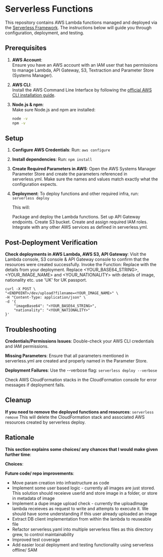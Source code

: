 # Serverless Functions

This repository contains AWS Lambda functions managed and deployed via the [Serverless Framework](https://www.serverless.com/). The instructions below will guide you through configuration, deployment, and testing.

## Prerequisites

1. **AWS Account**:  
   Ensure you have an AWS account with an IAM user that has permissions to manage Lambda, API Gateway, S3, Textraction and Parameter Store (Systems Manager).

2. **AWS CLI**:  
   Install the AWS Command Line Interface by following the [official AWS CLI installation guide](https://docs.aws.amazon.com/cli/latest/userguide/getting-started-install.html).

3. **Node.js & npm**:  
   Make sure Node.js and npm are installed:
   ```bash
   node -v
   npm -v

## Setup

1. **Configure AWS Credentials**:
    Run:
    `aws configure`

2. **Install dependencies**:
    Run:
    `npm install`

3. **Create Required Parameters in AWS**:
    Open the AWS Systems Manager Parameter Store and create the parameters referenced in serverless.yml. Make sure the names and values match exactly what the configuration expects.

4. **Deployment**:
    To deploy functions and other required infra, run:
    `serverless deploy`

    This will:

    Package and deploy the Lambda functions.
    Set up API Gateway endpoints.
    Create S3 bucket.
    Create and assign required IAM roles.
    Integrate with any other AWS services as defined in serverless.yml.

## Post-Deployment Verification
**Check deployments in AWS Lambda, AWS S3, API Gateway**:
    Visit the Lambda console, S3 console & API Gateway console to confirm that the resources were created successfully.
    Invoke the Function:
    Replace <ENDPOINT> with the details from your deployment.
    Replace <YOUR_BASE64_STRING>, <YOUR_IMAGE_NAME> and <YOUR_NATIONALITY> with details of image, nationality etc. use 'UK' for UK passport.

    curl -X POST \
    "<ENDPOINT>/dev/upload?filename=<YOUR_IMAGE_NAME>" \
    -H "Content-Type: application/json" \
    -d '{
        "imageBase64": "<YOUR_BASE64_STRING>",
        "nationality": "<YOUR_NATIONALITY>"
    }'


## Troubleshooting

**Credentials/Permissions Issues**:
    Double-check your AWS CLI credentials and IAM permissions.

**Missing Parameters**:
    Ensure that all parameters mentioned in serverless.yml are created and properly named in the Parameter Store.

**Deployment Failures**:
    Use the --verbose flag:
    `serverless deploy --verbose`

Check AWS CloudFormation stacks in the CloudFormation console for error messages if deployment fails.

## Cleanup
**If you need to remove the deployed functions and resources**:
    `serverless remove`
    This will delete the CloudFormation stack and associated AWS resources created by serverless deploy.


## Rationale
**This section explains some choices/ any chances that I would make given further time**:

**Choices**:


**Future code/ repo improvements**:
* Move param creation into infrastructure as code
* Implement some user based logic - currently all images are just stored. This solution should receieve userId and store image in a folder, or store in metadata of image
* Implement a dupe image upload check - currently the uploadImage lambda receieves as request to write and attempts to execute it. We should have some understanding if this user already uploaded an image
* Extract DB client implementation from within the lambda to reuseable file
* Refactor serverless.yaml into multiple serverless files as this directory grew, to control maintainability
* Improved test coverage
* Add easier local deployment and testing functionality using serverless offline/ SAM